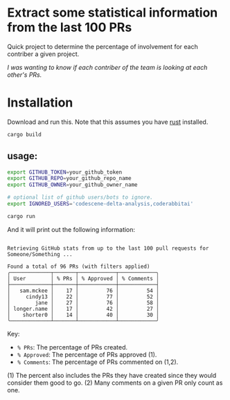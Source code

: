 # Extract some statistical information from the last 100 PRs

Quick project to determine the percentage of involvement for each contriber a given project. 

*I was wanting to know if each contriber of the team is looking at each other's PRs.*

# Installation
Download and run this. Note that this assumes you have [rust](https://www.rust-lang.org) installed.
```bash
cargo build
```

## usage:
```bash
export GITHUB_TOKEN=your_github_token
export GITHUB_REPO=your_github_repo_name
export GITHUB_OWNER=your_github_owner_name

# optional list of github users/bots to ignore.
export IGNORED_USERS='codescene-delta-analysis,coderabbitai'

cargo run
```

And it will print out the following information:
```text

Retrieving GitHub stats from up to the last 100 pull requests for Someone/Something ...

Found a total of 96 PRs (with filters applied)
╭─────────────┬───────┬────────────┬────────────╮
│ User        │ % PRs │ % Approved │ % Comments │
├─────────────┼───────┼────────────┼────────────┤
│   sam.mckee │    17 │         76 │         54 │
│     cindy13 │    22 │         77 │         52 │
│        jane │    27 │         76 │         58 │
│ longer.name │    17 │         42 │         27 │
│    shorter0 │    14 │         40 │         30 │
╰─────────────┴───────┴────────────┴────────────╯
```
Key:
* `% PRs`: The percentage of PRs created.
* `% Approved`: The percentage of PRs approved (1). 
* `% Comments`: The percentage of PRs commented on (1,2).

(1) The percent also includes the PRs they have created since they would consider them good to go.
(2) Many comments on a given PR only count as one.
